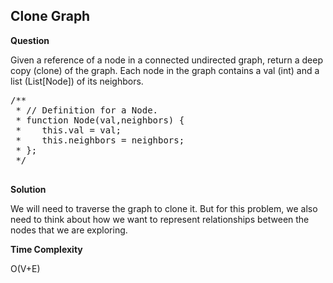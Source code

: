 <h2>Clone Graph</h2>

**Question**

Given a reference of a node in a connected undirected graph, return a deep copy (clone) of the graph. Each node in the graph contains a val (int) and a list (List[Node]) of its neighbors.

<pre>
/**
 * // Definition for a Node.
 * function Node(val,neighbors) {
 *    this.val = val;
 *    this.neighbors = neighbors;
 * };
 */
 </pre>

**Solution**

We will need to traverse the graph to clone it. But for this problem, we also need to think about how we want to represent relationships
between the nodes that we are exploring.

**Time Complexity**

O(V+E)

